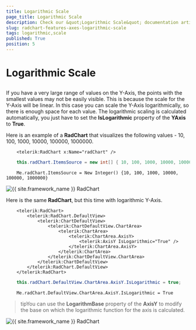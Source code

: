 ```yaml
---
title: Logarithmic Scale
page_title: Logarithmic Scale
description: Check our &quot;Logarithmic Scale&quot; documentation article for the RadChart {{ site.framework_name }} control.
slug: radchart-features-axes-logarithmic-scale
tags: logarithmic,scale
published: True
position: 5
---
```


# Logarithmic Scale



## 

If you have a very large range of values on the Y-Axis, the points with the smallest values may not be easily visible. This is because the scale for the Y-Axis will be linear. In this case you can scale the Y-Axis logarithmically, so there is enough space for each value. The logarithmic scaling is calculated automatically, you just have to set the __IsLogarithmic__ property of the __YAxis__ to __True__.

Here is an example of a __RadChart__ that visualizes the following values - 10, 100, 1000, 10000, 100000, 1000000.



```XAML
	<telerik:RadChart x:Name="radChart" />
```





```C#
	this.radChart.ItemsSource = new int[] { 10, 100, 1000, 10000, 100000, 1000000 };
```





```VB.NET
	Me.radChart.ItemsSource = New Integer() {10, 100, 1000, 10000, 100000, 1000000}
```

![{{ site.framework_name }} RadChart  ](images/RadChart_Features_Axes_Logarithmic_Scale_01.png)

Here is the same __RadChart__, but this time with logarithmic Y-Axis.



```XAML
	<telerik:RadChart>
	    <telerik:RadChart.DefaultView>
	        <telerik:ChartDefaultView>
	            <telerik:ChartDefaultView.ChartArea>
	                <telerik:ChartArea>
	                    <telerik:ChartArea.AxisY>
	                        <telerik:AxisY IsLogarithmic="True" />
	                    </telerik:ChartArea.AxisY>
	                </telerik:ChartArea>
	            </telerik:ChartDefaultView.ChartArea>
	        </telerik:ChartDefaultView>
	    </telerik:RadChart.DefaultView>
	</telerik:RadChart>
```





```C#
	this.radChart.DefaultView.ChartArea.AxisY.IsLogarithmic = true;
```





```VB.NET
	Me.radChart.DefaultView.ChartArea.AxisY.IsLogarithmic = True
```



>tipYou can use the __LogarithmBase__ property of the __AxisY__ to modify the base on which the logarithmic function for the axis is calculated.

![{{ site.framework_name }} RadChart  ](images/RadChart_Features_Axes_Logarithmic_Scale_02.png)
